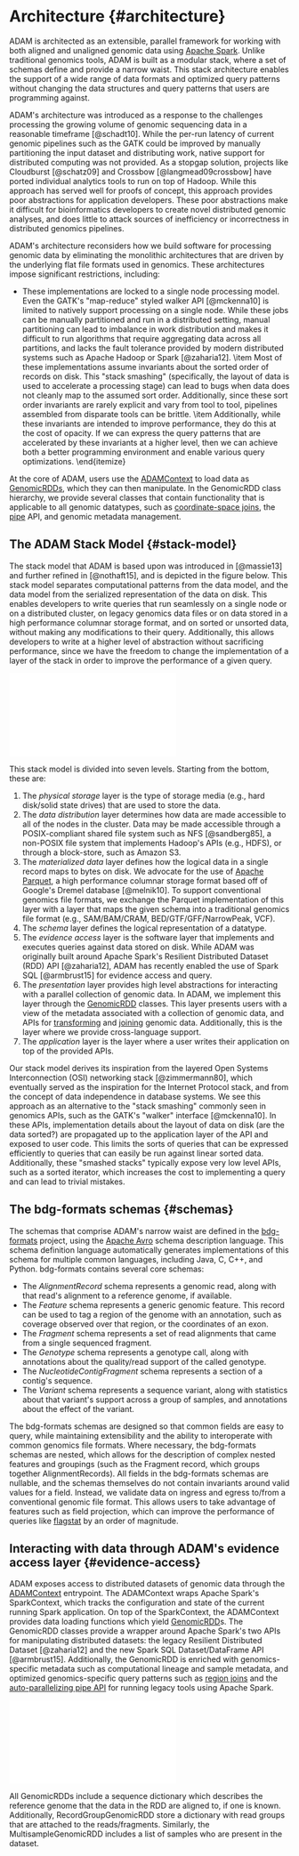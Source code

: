 # Architecture {#architecture}

ADAM is architected as an extensible, parallel framework for working with both
aligned and unaligned genomic data using [Apache
Spark](https://spark.apache.org). Unlike traditional genomics tools, ADAM is
built as a modular stack, where a set of schemas define and provide a narrow
waist. This stack architecture enables the support of a wide range of data
formats and optimized query patterns without changing the data structures and
query patterns that users are programming against.

ADAM's architecture was introduced as a response to the challenges
processing the growing volume of genomic sequencing data in a reasonable
timeframe [@schadt10]. While the per-run latency of current genomic
pipelines such as the GATK could be improved by manually partitioning
the input dataset and distributing work, native support for distributed
computing was not provided. As a stopgap solution, projects like
Cloudburst [@schatz09] and Crossbow [@langmead09crossbow]
have ported individual analytics tools to run on top of Hadoop. While
this approach has served well for proofs of concept, this approach provides poor
abstractions for application developers. These poor abstractions make it
difficult for bioinformatics developers to create novel distributed genomic
analyses, and does little to attack sources of inefficiency or incorrectness in
distributed genomics pipelines.

ADAM's architecture reconsiders how we build software for processing
genomic data by eliminating the monolithic architectures that are driven by the
underlying flat file formats used in genomics. These architectures impose
significant restrictions, including:

* These implementations are locked to a single node processing model. Even
  the GATK's "map-reduce" styled walker API [@mckenna10]
  is limited to natively support processing on a single node. While these jobs
  can be manually partitioned and run in a distributed setting, manual
  partitioning can lead to imbalance in work distribution and makes it difficult
  to run algorithms that require aggregating data across all partitions, and
  lacks the fault tolerance provided by modern distributed systems such as
  Apache Hadoop or Spark [@zaharia12].
\item Most of these implementations assume invariants about the sorted
  order of records on disk. This "stack smashing" (specifically, the layout
  of data is used to accelerate a processing stage) can lead to bugs when
  data does not cleanly map to the assumed sort order. Additionally, since these
  sort order invariants are rarely explicit and vary from tool to tool,
  pipelines assembled from disparate tools can be brittle.
\item Additionally, while these invariants are intended to improve performance,
  they do this at the cost of opacity. If we can express the query patterns that
  are accelerated by these invariants at a higher level, then we can achieve
  both a better programming environment and enable various query optimizations.
\end{itemize}

At the core of ADAM, users use the [ADAMContext](#adam-context) to load data as
[GenomicRDDs](#genomic-rdd), which they can then manipulate. In the GenomicRDD class
hierarchy, we provide several classes that contain functionality that is applicable to
all genomic datatypes, such as [coordinate-space joins](#join), the [pipe](#pipes) API,
and genomic metadata management.

## The ADAM Stack Model {#stack-model}

The stack model that ADAM is based upon was introduced in [@massie13] and
further refined in [@nothaft15], and is depicted in the figure below. This
stack model separates computational patterns from the data model, and the
data model from the serialized representation of the data on disk.
This enables developers to write queries that run seamlessly on a single
node or on a distributed cluster, on legacy genomics data files or on
data stored in a high performance columnar storage format, and on sorted or
unsorted data, without making any modifications to their query. Additionally,
this allows developers to write at a higher level of abstraction without
sacrificing performance, since we have the freedom to change the implementation
of a layer of the stack in order to improve the performance of a given query.

![The ADAM Stack Model](source/img/stack-model.pdf)

This stack model is divided into seven levels. Starting from the bottom,
these are:

1. The *physical storage* layer is the type of storage media (e.g., hard
   disk/solid state drives) that are used to store the data.
2. The *data distribution* layer determines how data are made accessible to all
   of the nodes in the cluster. Data may be made accessible through a
   POSIX-compliant shared file system such as NFS [@sandberg85], a non-POSIX
   file system that implements Hadoop's APIs (e.g., HDFS), or through a
   block-store, such as Amazon S3.
3. The *materialized data* layer defines how the logical data in a single
   record maps to bytes on disk. We advocate for the use of [Apache
   Parquet](https://parquet.apache.org), a high performance columnar storage
   format based off of Google's Dremel database [@melnik10]. To support
   conventional genomics file formats, we exchange the Parquet implementation
   of this layer with a layer that maps the given schema into a traditional
   genomics file format (e.g., SAM/BAM/CRAM, BED/GTF/GFF/NarrowPeak, VCF).
4. The *schema* layer defines the logical representation of a datatype.
5. The *evidence access* layer is the software layer that implements and
   executes queries against data stored on disk. While ADAM was originally
   built around Apache Spark's Resilient Distributed Dataset (RDD)
   API [@zaharia12], ADAM has recently enabled the use of Spark
   SQL [@armbrust15] for evidence access and query.
6. The *presentation* layer provides high level abstractions for interacting
   with a parallel collection of genomic data. In ADAM, we implement this layer
   through the [GenomicRDD](#genomic-rdd) classes. This layer presents users
   with a view of the metadata associated with a collection of genomic data,
   and APIs for [transforming](#transforming) and [joining](#join) genomic data.
   Additionally, this is the layer where we provide cross-language support.
7. The *application* layer is the layer where a user writes their application
   on top of the provided APIs.

Our stack model derives its inspiration from the layered Open Systems
Interconnection (OSI) networking stack [@zimmermann80], which eventually served
as the inspiration for the Internet Protocol stack, and from the concept of data
independence in database systems. We see this approach as an alternative to the
"stack smashing" commonly seen in genomics APIs, such as the GATK's "walker"
interface [@mckenna10]. In these APIs, implementation details about the layout
of data on disk (are the data sorted?) are propagated up to the application layer
of the API and exposed to user code. This limits the sorts of queries that can
be expressed efficiently to queries that can easily be run against linear sorted
data. Additionally, these "smashed stacks" typically expose very low level APIs,
such as a sorted iterator, which increases the cost to implementing a query and
can lead to trivial mistakes.

## The bdg-formats schemas {#schemas}

The schemas that comprise ADAM's narrow waist are defined in the
[bdg-formats](https://github.com/bigdatagenomics/bdg-formats) project, using the
[Apache Avro](https://avro.apache.org) schema description language. This schema
definition language automatically generates implementations of this schema for
multiple common languages, including Java, C, C++, and Python. bdg-formats
contains several core schemas:

* The *AlignmentRecord* schema represents a genomic read, along with that read's
  alignment to a reference genome, if available.
* The *Feature* schema represents a generic genomic feature. This record can be
  used to tag a region of the genome with an annotation, such as coverage
  observed over that region, or the coordinates of an exon.
* The *Fragment* schema represents a set of read alignments that came from a
  single sequenced fragment.
* The *Genotype* schema represents a genotype call, along with annotations about
  the quality/read support of the called genotype.
* The *NucleotideContigFragment* schema represents a section of a contig's
  sequence.
* The *Variant* schema represents a sequence variant, along with statistics
  about that variant's support across a group of samples, and annotations about
  the effect of the variant.

The bdg-formats schemas are designed so that common fields are easy to query,
while maintaining extensibility and the ability to interoperate with common
genomics file formats. Where necessary, the bdg-formats schemas are nested,
which allows for the description of complex nested features and groupings (such
as the Fragment record, which groups together AlignmentRecords). All fields in
the bdg-formats schemas are nullable, and the schemas themselves do not contain
invariants around valid values for a field. Instead, we validate data on ingress
and egress to/from a conventional genomic file format. This allows users to take
advantage of features such as field projection, which can improve the
performance of queries like [flagstat](#flagstat) by an order of magnitude.

## Interacting with data through ADAM's evidence access layer {#evidence-access}

ADAM exposes access to distributed datasets of genomic data through the
[ADAMContext](#adam-context) entrypoint. The ADAMContext wraps Apache Spark's
SparkContext, which tracks the configuration and state of the current running
Spark application. On top of the SparkContext, the ADAMContext provides data
loading functions which yield [GenomicRDD](#genomic-rdd)s. The GenomicRDD
classes provide a wrapper around Apache Spark's two APIs for manipulating
distributed datasets: the legacy Resilient Distributed Dataset [@zaharia12] and
the new Spark SQL Dataset/DataFrame API [@armbrust15]. Additionally, the
GenomicRDD is enriched with genomics-specific metadata such as computational
lineage and sample metadata, and optimized genomics-specific query patterns
such as [region joins](#join) and the [auto-parallelizing pipe API](#pipes)
for running legacy tools using Apache Spark.

![The GenomicRDD Class Hierarchy](source/img/grdd.pdf)

All GenomicRDDs include a sequence dictionary which describes the reference genome
that the data in the RDD are aligned to, if one is known. Additionally,
RecordGroupGenomicRDD store a dictionary with read groups that are attached to the
reads/fragments. Similarly, the MultisampleGenomicRDD includes a list of samples who
are present in the dataset.
